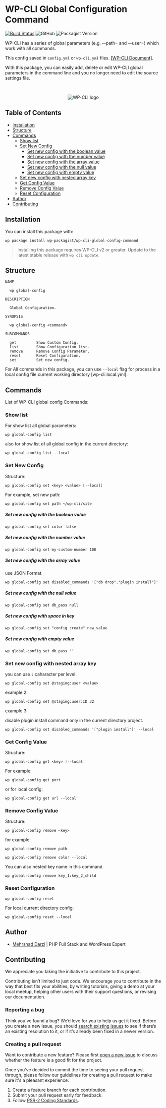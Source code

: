 # WP-CLI Global Configuration Command

[![Build Status](https://travis-ci.com/wp-packagist/wp-cli-global-config-command.svg?branch=master)](https://travis-ci.com/wp-packagist/wp-cli-global-config-command) ![GitHub](https://img.shields.io/github/license/wp-packagist/wp-cli-global-config-command) ![Packagist Version](https://img.shields.io/packagist/v/wp-packagist/wp-cli-global-config-command)

WP-CLI has a series of global parameters (e.g. --path=<path> and --user=<user>) which work with all commands.

This config saved in `config.yml` or `wp-cli.yml` files. [[WP-CLI Document]](https://make.wordpress.org/cli/handbook/config/).

With this package, you can easily add, delete or edit WP-CLI global parameters in the command line and you no longer need to edit the source settings file.

<br>
<p align="center">
<img src="https://raw.githubusercontent.com/wp-packagist/wp-cli-global-config-command/master/wp-cli-logo.png" alt="WP-CLI logo">
</p>
  
## Table of Contents
  
- [Installation](#installation)
- [Structure](#structure)
- [Commands](#commands)
  * [Show list](#show-list)
  * [Set New Config](#set-new-config)
      - [Set new config with the boolean value](#set-new-config-with-the-boolean-value)
      - [Set new config with the number value](#set-new-config-with-the-number-value)
      - [Set new config with the array value](#set-new-config-with-the-array-value)
      - [Set new config with the null value](#set-new-config-with-the-null-value)
      - [Set new config with empty value](#set-new-config-with-empty-value)
  * [Set new config with nested array key](#set-new-config-with-nested-array-key)
  * [Get Config Value](#get-config-value)
  * [Remove Config Value](#remove-config-value)
  * [Reset Configuration](#reset-configuration)
- [Author](#author)
- [Contributing](#contributing)
  

## Installation

You can install this package with:

```console
wp package install wp-packagist/wp-cli-global-config-command
```

> Installing this package requires WP-CLI v2 or greater. Update to the latest stable release with `wp cli update`.



## Structure

```
NAME

  wp global-config

DESCRIPTION

  Global Configuration.

SYNOPSIS

  wp global-config <command>

SUBCOMMANDS

  get         Show Custom Config.
  list        Show Configuration list.
  remove      Remove Config Parameter.
  reset       Reset Configuration.
  set         Set new config.
```

For All commands in this package, you can use `--local` flag for process in a local config file current working directory [wp-cli.local.yml]. 



## Commands

List of WP-CLI global config Commands:



### Show list

For show list all global parameters:

```console
wp global-config list
```

also for show list of all global config in the current directory:

```console
wp global-config list --local
```



### Set New Config

Structure:

```console
wp global-config set <key> <value> [--local]
```

For example, set new path:

```console
wp global-config set path ~/wp-cli/site
```

##### Set new config with the boolean value

```console
wp global-config set color false
```

##### Set new config with the number value

```console
wp global-config set my-custom-number 100
```

##### Set new config with the array value

use JSON Format.

```console
wp global-config set disabled_commands '["db drop","plugin install"]'
```

##### Set new config with the null value

```console
wp global-config set db_pass null
```


##### Set new config with space in key

```console
wp global-config set "config create" new_value
```

##### Set new config with empty value

```console
wp global-config set db_pass ''
```

### Set new config with nested array key

you can use `:` caharacter per level.

```console
wp global-config set @staging:user <value>
```

example 2:

```console
wp global-config set @staging:user:ID 32
```

example 3:

disable plugin install command only in the current directory project.

```console
wp global-config set disabled_commands '["plugin install"]' --local
```


### Get Config Value

Structure:

```console
wp global-config get <key> [--local]
```

For example:

```console
wp global-config get port
```

or for local config:

```console
wp global-config get url --local
```

### Remove Config Value

Structure:

```console
wp global-config remove <key>
```

for example:

```console
wp global-config remove path
```

```console
wp global-config remove color --local
```

You can also nested key name in this command.

```console
wp global-config remove key_1:key_2_child
```

### Reset Configuration

```console
wp global-config reset
```

For local current directory config:

```console
wp global-config reset --local
```

## Author

- [Mehrshad Darzi](https://www.linkedin.com/in/mehrshaddarzi/) | PHP Full Stack and WordPress Expert

## Contributing

We appreciate you taking the initiative to contribute to this project.

Contributing isn’t limited to just code. We encourage you to contribute in the way that best fits your abilities, by writing tutorials, giving a demo at your local meetup, helping other users with their support questions, or revising our documentation.

### Reporting a bug

Think you’ve found a bug? We’d love for you to help us get it fixed.
Before you create a new issue, you should [search existing issues](https://github.com/wp-packagist/wp-cli-global-config-command/issues?q=label%3Abug%20) to see if there’s an existing resolution to it, or if it’s already been fixed in a newer version.

### Creating a pull request

Want to contribute a new feature? Please first [open a new issue](https://github.com/wp-packagist/wp-cli-global-config-command/issues/new) to discuss whether the feature is a good fit for the project.

Once you've decided to commit the time to seeing your pull request through, please follow our guidelines for creating a pull request to make sure it's a pleasant experience:

1. Create a feature branch for each contribution.
2. Submit your pull request early for feedback.
3. Follow [PSR-2 Coding Standards](http://www.php-fig.org/psr/psr-2/).
